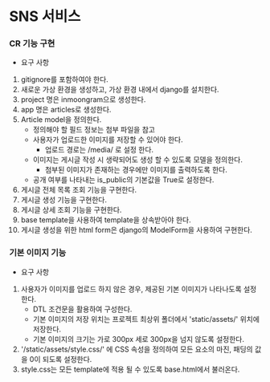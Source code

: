 # SNS 서비스

### CR 기능 구현
- 요구 사항
1. gitignore를 포함하여야 한다.
2. 새로운 가상 환경을 생성하고, 가상 환경 내에서 django를 설치한다.
3. project 명은 inmoongram으로 생성한다.
4. app 명은 articles로 생성한다.
5. Article model을 정의한다.
    - 정의해야 할 필드 정보는 첨부 파일을 참고
    - 사용자가 업로드한 이미지를 저장할 수 있어야 한다.
        - 업로드 경로는 /media/ 로 설정 한다.
    - 이미지는 게시글 작성 시 생략되어도 생성 할 수 있도록 모델을 정의한다.
        - 첨부된 이미지가 존재하는 경우에만 이미지를 출력하도록 한다.
    - 공개 여부를 나타내는 is_public의 기본값을 True로 설정한다.
6. 게시글 전체 목록 조회 기능을 구현한다.
7. 게시글 생성 기능을 구현한다.
8. 게시글 상세 조회 기능을 구현한다.
9. base template을 사용하여 template을 상속받아야 한다.
10. 게시글 생성을 위한 html form은 django의 ModelForm을 사용하여 구현한다.

### 기본 이미지 기능
- 요구 사항
1. 사용자가 이미지를 업로드 하지 않은 경우, 제공된 기본 이미지가 나타나도록 설정한다.
    - DTL 조건문을 활용하여 구성한다.
    - 기본 이미지의 저장 위치는 프로젝트 최상위 폴더에서 'static/assets/' 위치에 저장한다.
    - 기본 이미지의 크기는 가로 300px 세로 300px을 넘지 않도록 설정한다.
2. '/static/assets/style.css/' 에 CSS 속성을 정의하여 모든 요소의 마진, 패딩의 값을 0이 되도록 설정한다.
3. style.css는 모든 template에 적용 될 수 있도록 base.html에서 불러온다.